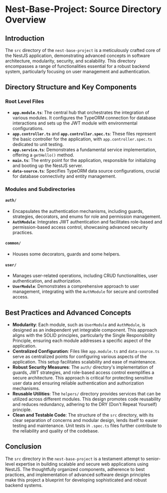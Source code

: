 # Nest-Base-Project: Source Directory Overview

## Introduction

The `src` directory of the `nest-base-project` is a meticulously crafted core of the NestJS application, demonstrating advanced concepts in software architecture, modularity, security, and scalability. This directory encompasses a range of functionalities essential for a robust backend system, particularly focusing on user management and authentication.

## Directory Structure and Key Components

### Root Level Files

- **`app.module.ts`**: The central hub that orchestrates the integration of various modules. It configures the TypeORM connection for database interactions and sets up the JWT module with environmental configurations.
- **`app.controller.ts`** and **`app.controller.spec.ts`**: These files represent the basic controller for the application, with `app.controller.spec.ts` dedicated to unit testing.
- **`app.service.ts`**: Demonstrates a fundamental service implementation, offering a `getHello()` method.
- **`main.ts`**: The entry point for the application, responsible for initializing and booting up the NestJS server.
- **`data-source.ts`**: Specifies TypeORM data source configurations, crucial for database connectivity and entity management.

### Modules and Subdirectories

#### `auth/`
- Encapsulates the authentication mechanisms, including guards, strategies, decorators, and enums for role and permission management.
- **`AuthModule`**: Integrates JWT authentication and facilitates role-based and permission-based access control, showcasing advanced security practices.

#### `common/`
- Houses some decorators, guards and some helpers.

#### `user/`
- Manages user-related operations, including CRUD functionalities, user authentication, and authorization.
- **`UserModule`**: Demonstrates a comprehensive approach to user management, integrating with the `AuthModule` for secure and controlled access.

## Best Practices and Advanced Concepts

- **Modularity**: Each module, such as `UserModule` and `AuthModule`, is designed as an independent yet integrable component. This approach aligns with the SOLID principles, particularly the Single Responsibility Principle, ensuring each module addresses a specific aspect of the application.
- **Centralized Configuration**: Files like `app.module.ts` and `data-source.ts` serve as centralized points for configuring various aspects of the application. This setup facilitates scalability and ease of maintenance.
- **Robust Security Measures**: The `auth/` directory's implementation of guards, JWT strategies, and role-based access control exemplifies a secure architecture. This approach is critical for protecting sensitive user data and ensuring reliable authentication and authorization mechanisms.
- **Reusable Utilities**: The `helpers/` directory provides services that can be utilized across different modules. This design promotes code reusability and reduces redundancy, adhering to the DRY (Don't Repeat Yourself) principle.
- **Clean and Testable Code**: The structure of the `src` directory, with its clear separation of concerns and modular design, lends itself to easier testing and maintenance. Unit tests in `.spec.ts` files further contribute to the reliability and quality of the codebase.

## Conclusion

The `src` directory in the `nest-base-project` is a testament attempt to senior-level expertise in building scalable and secure web applications using NestJS. The thoughtfully organized components, adherence to best practices, and implementation of advanced software design principles make this project a blueprint for developing sophisticated and robust backend systems.

